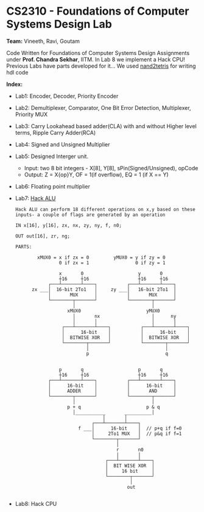 # CS2310 - Foundations of Computer Systems Design Lab
**Team:** Vineeth, Ravi, Goutam

Code Written for Foundations of Computer Systems Design Assignments under **Prof. Chandra Sekhar**, IITM.
In Lab 8 we implement a Hack CPU! Previous Labs have parts developed for it...
We used [nand2tetris](https://www.nand2tetris.org/) for writing hdl code

**Index:**
* Lab1: Encoder, Decoder, Priority Encoder
* Lab2: Demultiplexer, Comparator, One Bit Error Detection, Multiplexer, Priority MUX
* Lab3: Carry Lookahead based adder(CLA) with and without Higher level terms, Ripple Carry Adder(RCA)
* Lab4: Signed and Unsigned Multiplier
* Lab5: Designed Interger unit.
    * Input: two 8 bit integers - X[8], Y[8], sPin(Signed/Unsigned), opCode
    * Output: Z = X{op}Y, OF = 1(if overflow), EQ = 1 (if X == Y)
* Lab6: Floating point multiplier
* Lab7: [Hack ALU](https://github.com/Vineeth-Kada/CS2310/blob/main/lab07/HackALU.hdl)

    ```
    Hack ALU can perform 18 different operations on x,y based on these inputs- a couple of flags are generated by an operation
    
    IN x[16], y[16], zx, nx, zy, ny, f, n0;
    
    OUT out[16], zr, ng;

    PARTS:

            xMUX0 = x if zx = 0         yMUX0 = y if zy = 0
                    0 if zx = 1                 0 if zy = 1

                    x       0                    y       0      
                    ┼16     ┼16                  ┼16     ┼16
                ┌───┴───────┴────┐           ┌───┴───────┴────┐
          zx ___│  16-bit 2To1   │     zy ___│   16-bit 2To1  │
                │       MUX      │           │       MUX      │
                └────────┬───────┘           └────────┬───────┘
                         │                            │   
                       xMUX0                        yMUX0      
                         │       nx                   │      ny   
                         │       │                    │       │  
                     ┌───┴───────┴────┐           ┌───┴───────┴────┐
                     │      16-bit    │           │      16-bit    │
                     │  BITWISE XOR   │           │  BITWISE XOR   │
                     └────────┬───────┘           └────────┬───────┘
                              │                            │   
                              p                            q
        

                    p       q                    p       q      
                    ┼16     ┼16                  ┼16     ┼16
                ┌───┴───────┴────┐           ┌───┴───────┴────┐
                │      16-bit    │           │      16-bit    │
                │      ADDER     │           │       AND      │
                └────────┬───────┘           └────────┬───────┘
                         │                            │   
                       p + q                        p & q
                         │___________       __________│   
                                    │       │         
                                ┌───┴───────┴────┐           
                           f ___│      16-bit    │  // p+q if f=0        
                                │     2To1 MUX   │  // p&q if f=1         
                                └────────┬───────┘           
                                         │                             
                                         r       n0
                                         │       │         
                                     ┌───┴───────┴────┐           
                                     │  BIT WISE XOR  │         
                                     │     16 bit     │         
                                     └────────┬───────┘           
                                              │                             
                                             out                            
        

    ```

        
        
* Lab8: Hack CPU
